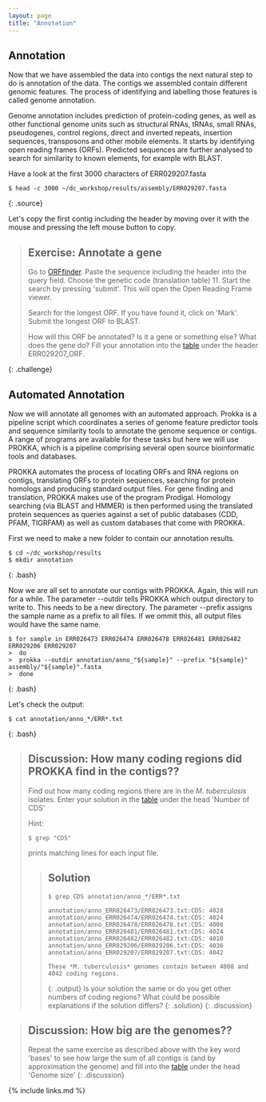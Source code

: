 ```yaml
---
layout: page
title: "Annotation"
---
```



## Annotation

Now that we have assembled the data into contigs the next natural step to do is annotation of the data. The contigs we assembled contain different genomic features. The process of identifying and labelling those features is called genome annotation.

Genome annotation includes prediction of protein-coding genes, as well as other functional genome units such as structural RNAs, tRNAs, small RNAs, pseudogenes, control regions, direct and inverted repeats, insertion sequences, transposons and other mobile elements. It starts by identifying open reading frames (ORFs). Predicted sequences are further analysed to search for similarity to known elements, for example with BLAST.


Have a look at the first 3000 characters of ERR029207.fasta

~~~
$ head -c 3000 ~/dc_workshop/results/assembly/ERR029207.fasta
~~~
{: .source}


Let's copy the first contig including the header by moving over it with the mouse and pressing the left mouse button to copy.

> ## Exercise: Annotate a gene
> Go to [ORFfinder](https://www.ncbi.nlm.nih.gov/orffinder/). Paste the sequence including the header into the query 
> field. Choose the genetic code (translation table) 11. Start the search by pressing 'submit'. 
> This will open the Open Reading Frame viewer.
> 
> Search for the longest ORF. If you have found it, click on 'Mark'. Submit the longest ORF to BLAST.
> 
> How will this ORF be annotated? Is it a gene or something else? What does the gene do? Fill your annotation into the
> [table](https://docs.google.com/spreadsheets/d/1xjiliy_USyMwiyzEgWhpn8_109F7Z3jPM_f7Jp-lOb8/edit?usp=sharing) under the header ERR029207_ORF.
> 
{: .challenge}


## Automated Annotation

Now we will annotate all genomes with an automated approach. Prokka is a pipeline script which coordinates a series of genome feature predictor tools and sequence similarity tools to annotate the genome sequence or contigs. 
A range of programs are available for these tasks but here we will use PROKKA, which is a pipeline comprising several open source bioinformatic tools and databases.

PROKKA automates the process of locating ORFs and RNA regions on contigs, translating ORFs to protein sequences, searching for protein homologs and producing standard output files. For gene finding and translation, PROKKA makes use of the program Prodigal. Homology searching (via BLAST and HMMER) is then performed using the translated protein sequences as queries against a set of public databases (CDD, PFAM, TIGRFAM) as well as custom databases that come with PROKKA.

First we need to make a new folder to contain our annotation results.

~~~
$ cd ~/dc_workshop/results
$ mkdir annotation
~~~
{: .bash}

Now we are all set to annotate our contigs with PROKKA. Again, this will run for a while.
The parameter --outdir tells PROKKA which output directory to write to. This needs to be a new directory. 
The parameter --prefix assigns the sample name as a prefix to all files. If we ommit this, all output files would have the same name.

~~~
$ for sample in ERR026473 ERR026474 ERR026478 ERR026481 ERR026482 ERR029206 ERR029207
>  do
>  prokka --outdir annotation/anno_"${sample}" --prefix "${sample}" assembly/"${sample}".fasta
>  done
~~~
{: .bash}

Let's check the output:

~~~
$ cat annotation/anno_*/ERR*.txt
~~~
{: .bash}


> ## Discussion: How many coding regions did PROKKA find in the contigs??
>
> Find out how many coding regions there are in the *M. tuberculosis* isolates. Enter your solution in the
> [table](https://docs.google.com/spreadsheets/d/1xjiliy_USyMwiyzEgWhpn8_109F7Z3jPM_f7Jp-lOb8/edit?usp=sharing) under the head 'Number of CDS'
>
> Hint:
> ~~~
> $ grep "CDS" 
> ~~~
> prints matching lines for each input file.
> 
> > ## Solution
> >
> > 
> > ~~~
> > $ grep CDS annotation/anno_*/ERR*.txt
> >  
> > annotation/anno_ERR026473/ERR026473.txt:CDS: 4028
> > annotation/anno_ERR026474/ERR026474.txt:CDS: 4024
> > annotation/anno_ERR026478/ERR026478.txt:CDS: 4008
> > annotation/anno_ERR026481/ERR026481.txt:CDS: 4024
> > annotation/anno_ERR026482/ERR026482.txt:CDS: 4010
> > annotation/anno_ERR029206/ERR029206.txt:CDS: 4036
> > annotation/anno_ERR029207/ERR029207.txt:CDS: 4042
> > 
> > These *M. tuberculosis* genomes contain between 4008 and 4042 coding regions.
> > ~~~
> > {: .output}
> Is your solution the same or do you get other numbers of coding regions? What could be possible explanations 
> if the solution differs? 
> {: .solution}
{: .discussion}


> ## Discussion: How big are the genomes??
>
>Repeat the same exercise as described above with the key word 'bases' to see how large the sum of all contigs is (and by approximation the genome) and fill into the [table](https://docs.google.com/spreadsheets>/d/1xjiliy_USyMwiyzEgWhpn8_109F7Z3jPM_f7Jp-lOb8/edit?usp=sharing) under the head 'Genome size'
{: .discussion}

{% include links.md %}

